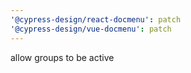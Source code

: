 ```yaml
---
'@cypress-design/react-docmenu': patch
'@cypress-design/vue-docmenu': patch
---
```


allow groups to be active
